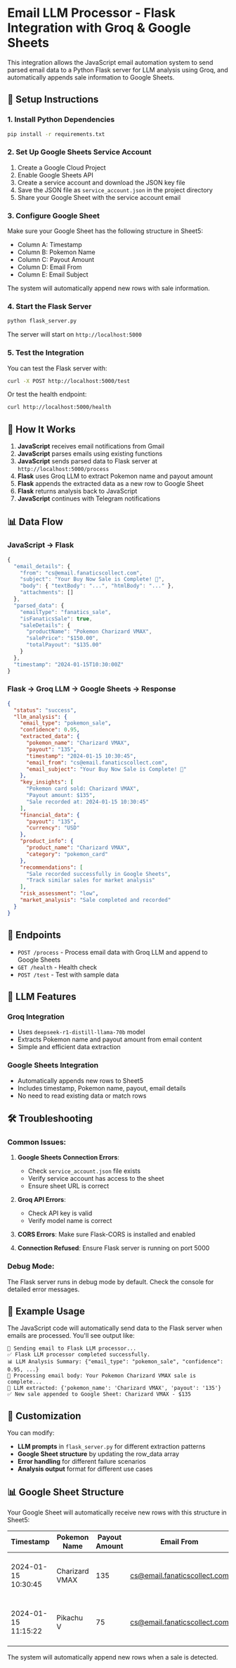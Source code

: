 # Email LLM Processor - Flask Integration with Groq & Google Sheets

This integration allows the JavaScript email automation system to send parsed email data to a Python Flask server for LLM analysis using Groq, and automatically appends sale information to Google Sheets.

## 🚀 Setup Instructions

### 1. Install Python Dependencies

```bash
pip install -r requirements.txt
```

### 2. Set Up Google Sheets Service Account

1. Create a Google Cloud Project
2. Enable Google Sheets API
3. Create a service account and download the JSON key file
4. Save the JSON file as `service_account.json` in the project directory
5. Share your Google Sheet with the service account email

### 3. Configure Google Sheet

Make sure your Google Sheet has the following structure in Sheet5:
- Column A: Timestamp
- Column B: Pokemon Name
- Column C: Payout Amount
- Column D: Email From
- Column E: Email Subject

The system will automatically append new rows with sale information.

### 4. Start the Flask Server

```bash
python flask_server.py
```

The server will start on `http://localhost:5000`

### 5. Test the Integration

You can test the Flask server with:

```bash
curl -X POST http://localhost:5000/test
```

Or test the health endpoint:
```bash
curl http://localhost:5000/health
```

## 🔄 How It Works

1. **JavaScript** receives email notifications from Gmail
2. **JavaScript** parses emails using existing functions
3. **JavaScript** sends parsed data to Flask server at `http://localhost:5000/process`
4. **Flask** uses Groq LLM to extract Pokemon name and payout amount
5. **Flask** appends the extracted data as a new row to Google Sheet
6. **Flask** returns analysis back to JavaScript
7. **JavaScript** continues with Telegram notifications

## 📊 Data Flow

### JavaScript → Flask
```javascript
{
  "email_details": {
    "from": "cs@email.fanaticscollect.com",
    "subject": "Your Buy Now Sale is Complete! 🎉",
    "body": { "textBody": "...", "htmlBody": "..." },
    "attachments": []
  },
  "parsed_data": {
    "emailType": "fanatics_sale",
    "isFanaticsSale": true,
    "saleDetails": {
      "productName": "Pokemon Charizard VMAX",
      "salePrice": "$150.00",
      "totalPayout": "$135.00"
    }
  },
  "timestamp": "2024-01-15T10:30:00Z"
}
```

### Flask → Groq LLM → Google Sheets → Response
```json
{
  "status": "success",
  "llm_analysis": {
    "email_type": "pokemon_sale",
    "confidence": 0.95,
    "extracted_data": {
      "pokemon_name": "Charizard VMAX",
      "payout": "135",
      "timestamp": "2024-01-15 10:30:45",
      "email_from": "cs@email.fanaticscollect.com",
      "email_subject": "Your Buy Now Sale is Complete! 🎉"
    },
    "key_insights": [
      "Pokemon card sold: Charizard VMAX",
      "Payout amount: $135",
      "Sale recorded at: 2024-01-15 10:30:45"
    ],
    "financial_data": {
      "payout": "135",
      "currency": "USD"
    },
    "product_info": {
      "product_name": "Charizard VMAX",
      "category": "pokemon_card"
    },
    "recommendations": [
      "Sale recorded successfully in Google Sheets",
      "Track similar sales for market analysis"
    ],
    "risk_assessment": "low",
    "market_analysis": "Sale completed and recorded"
  }
}
```

## 🔗 Endpoints

- `POST /process` - Process email data with Groq LLM and append to Google Sheets
- `GET /health` - Health check
- `POST /test` - Test with sample data

## 🤖 LLM Features

### Groq Integration
- Uses `deepseek-r1-distill-llama-70b` model
- Extracts Pokemon name and payout amount from email content
- Simple and efficient data extraction

### Google Sheets Integration
- Automatically appends new rows to Sheet5
- Includes timestamp, Pokemon name, payout, email details
- No need to read existing data or match rows

## 🛠️ Troubleshooting

### Common Issues:

1. **Google Sheets Connection Errors**: 
   - Check `service_account.json` file exists
   - Verify service account has access to the sheet
   - Ensure sheet URL is correct

2. **Groq API Errors**: 
   - Check API key is valid
   - Verify model name is correct

3. **CORS Errors**: Make sure Flask-CORS is installed and enabled

4. **Connection Refused**: Ensure Flask server is running on port 5000

### Debug Mode:

The Flask server runs in debug mode by default. Check the console for detailed error messages.

## 📝 Example Usage

The JavaScript code will automatically send data to the Flask server when emails are processed. You'll see output like:

```
🤖 Sending email to Flask LLM processor...
✅ Flask LLM processor completed successfully.
📊 LLM Analysis Summary: {"email_type": "pokemon_sale", "confidence": 0.95, ...}
📧 Processing email body: Your Pokemon Charizard VMAX sale is complete...
🤖 LLM extracted: {'pokemon_name': 'Charizard VMAX', 'payout': '135'}
✅ New sale appended to Google Sheet: Charizard VMAX - $135
```

## 🔧 Customization

You can modify:
- **LLM prompts** in `flask_server.py` for different extraction patterns
- **Google Sheet structure** by updating the row_data array
- **Error handling** for different failure scenarios
- **Analysis output** format for different use cases

## 📊 Google Sheet Structure

Your Google Sheet will automatically receive new rows with this structure in Sheet5:

| Timestamp | Pokemon Name | Payout Amount | Email From | Email Subject |
|-----------|--------------|---------------|------------|---------------|
| 2024-01-15 10:30:45 | Charizard VMAX | 135 | cs@email.fanaticscollect.com | Your Buy Now Sale is Complete! 🎉 |
| 2024-01-15 11:15:22 | Pikachu V | 75 | cs@email.fanaticscollect.com | Your Buy Now Sale is Complete! 🎉 |

The system will automatically append new rows when a sale is detected. 